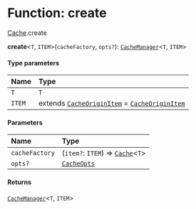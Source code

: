 # Function: create

[Cache](/en/auto-docs/fixed-layout-editor/modules/Cache.md).create

**create**<`T`, `ITEM`>(`cacheFactory`, `opts?`): [`CacheManager`](/en/auto-docs/fixed-layout-editor/interfaces/CacheManager.md)<`T`, `ITEM`>

#### Type parameters

| Name | Type |
| :------ | :------ |
| `T` | `T` |
| `ITEM` | extends [`CacheOriginItem`](/en/auto-docs/fixed-layout-editor/interfaces/CacheOriginItem.md) = [`CacheOriginItem`](/en/auto-docs/fixed-layout-editor/interfaces/CacheOriginItem.md) |

#### Parameters

| Name | Type |
| :------ | :------ |
| `cacheFactory` | (`item?`: `ITEM`) => [`Cache`](/en/auto-docs/fixed-layout-editor/types/Cache-1.md)<`T`> |
| `opts?` | [`CacheOpts`](/en/auto-docs/fixed-layout-editor/interfaces/CacheOpts.md) |

#### Returns

[`CacheManager`](/en/auto-docs/fixed-layout-editor/interfaces/CacheManager.md)<`T`, `ITEM`>
